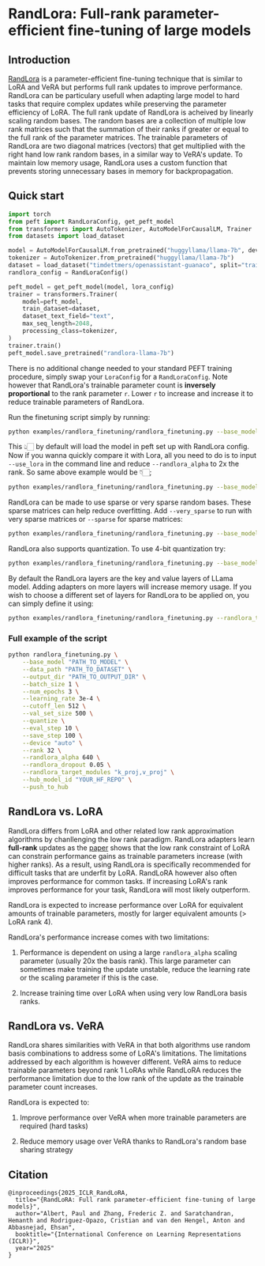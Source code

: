# RandLora: Full-rank parameter-efficient fine-tuning of large models 

## Introduction
[RandLora](https://huggingface.co/papers/2502.00987) is a parameter-efficient fine-tuning technique that is similar to LoRA and VeRA but performs full rank updates to improve performance. RandLora can be particulary usefull when adapting large model to hard tasks that require complex updates while preserving the parameter efficiency of LoRA. The full rank update of RandLora is acheived by linearly scaling random bases. The random bases are a collection of multiple low rank matrices such that the summation of their ranks if greater or equal to the full rank of the parameter matrices. The trainable parameters of RandLora are two diagonal matrices (vectors) that get multiplied with the right hand low rank random bases, in a similar way to VeRA's update. To maintain low memory usage, RandLora uses a custom function that prevents storing unnecessary bases in memory for backpropagation.

## Quick start
```python
import torch
from peft import RandLoraConfig, get_peft_model
from transformers import AutoTokenizer, AutoModelForCausalLM, Trainer
from datasets import load_dataset

model = AutoModelForCausalLM.from_pretrained("huggyllama/llama-7b", device_map="auto")
tokenizer = AutoTokenizer.from_pretrained("huggyllama/llama-7b")
dataset = load_dataset("timdettmers/openassistant-guanaco", split="train")
randlora_config = RandLoraConfig()

peft_model = get_peft_model(model, lora_config)
trainer = transformers.Trainer(
    model=peft_model,
    train_dataset=dataset,
    dataset_text_field="text",
    max_seq_length=2048,
    processing_class=tokenizer,
)
trainer.train()
peft_model.save_pretrained("randlora-llama-7b")
```

There is no additional change needed to your standard PEFT training procedure, simply swap your `LoraConfig` for a `RandLoraConfig`. Note however that RandLora's trainable parameter count is **inversely proportional** to the rank parameter `r`. Lower `r` to increase and increase it to reduce trainable parameters of RandLora.

Run the finetuning script simply by running:
```bash
python examples/randlora_finetuning/randlora_finetuning.py --base_model meta-llama/Meta-Llama-3-8B --data_path timdettmers/openassistant-guanaco
```
This 👆🏻 by default will load the model in peft set up with RandLora config. Now if you wanna quickly compare it with Lora, all you need to do is to input ` --use_lora` in the command line and reduce `--randlora_alpha` to 2x the rank. So same above example would be 👇🏻;

```bash
python examples/randlora_finetuning/randlora_finetuning.py --base_model meta-llama/Meta-Llama-3-8B --data_path timdettmers/openassistant-guanaco --use_lora --rank 32 --randlora_alpha 64
```

RandLora can be made to use sparse or very sparse random bases. These sparse matrices can help reduce overfitting. Add `--very_sparse` to run with very sparse matrices or `--sparse` for sparse matrices:

```bash
python examples/randlora_finetuning/randlora_finetuning.py --base_model meta-llama/Meta-Llama-3-8B --sparse
```

RandLora also supports quantization. To use 4-bit quantization try:

```bash
python examples/randlora_finetuning/randlora_finetuning.py --base_model meta-llama/Meta-Llama-3-8B --quantize
```

By default the RandLora layers are the key and value layers of LLama model. Adding adapters on more layers will increase memory usage. If you wish to choose a different set of layers for RandLora to be applied on, you can simply define it using:
```bash
python examples/randlora_finetuning/randlora_finetuning.py --randlora_target_modules "q_proj,k_proj,v_proj" 
```

### Full example of the script 
```bash
python randlora_finetuning.py \
    --base_model "PATH_TO_MODEL" \
    --data_path "PATH_TO_DATASET" \
    --output_dir "PATH_TO_OUTPUT_DIR" \
    --batch_size 1 \
    --num_epochs 3 \
    --learning_rate 3e-4 \
    --cutoff_len 512 \
    --val_set_size 500 \
    --quantize \
    --eval_step 10 \
    --save_step 100 \
    --device "auto" \
    --rank 32 \
    --randlora_alpha 640 \
    --randlora_dropout 0.05 \
    --randlora_target_modules "k_proj,v_proj" \
    --hub_model_id "YOUR_HF_REPO" \
    --push_to_hub
```

## RandLora vs. LoRA
RandLora differs from LoRA and other related low rank approximation algorithms by chanllenging the low rank paradigm. RandLora adapters learn **full-rank** updates as the [paper](https://huggingface.co/papers/2502.00987) shows that the low rank constraint of LoRA can constrain performance gains as trainable parameters increase (with higher ranks). As a result, using RandLora is specifically recommended for difficult tasks that are underfit by LoRA. RandLoRA however also often improves performance for common tasks. If increasing LoRA's rank improves performance for your task, RandLora will most likely outperform.

RandLora is expected to increase performance over LoRA for equivalent amounts of trainable parameters, mostly for larger equivalent amounts (> LoRA rank 4).

RandLora's performance increase comes with two limitations:

1. Performance is dependent on using a large `randlora_alpha` scaling parameter (usually 20x the basis rank). This large parameter can sometimes make training the update unstable, reduce the learning rate or the scaling parameter if this is the case.

2. Increase training time over LoRA when using very low RandLora basis ranks.

## RandLora vs. VeRA
RandLora shares similarities with VeRA in that both algorithms use random basis combinations to address some of LoRA's limitations. The limitations addressed by each algorithm is however different.
VeRA aims to reduce trainable parameters beyond rank 1 LoRAs while RandLoRA reduces the performance limitation due to the low rank of the update as the trainable parameter count increases.

RandLora is expected to:

1. Improve performance over VeRA when more trainable parameters are required (hard tasks)

2. Reduce memory usage over VeRA thanks to RandLora's random base sharing strategy


## Citation
```
@inproceedings{2025_ICLR_RandLoRA,
  title="{RandLoRA: Full rank parameter-efficient fine-tuning of large models}",
  author="Albert, Paul and Zhang, Frederic Z. and Saratchandran, Hemanth and Rodriguez-Opazo, Cristian and van den Hengel, Anton and Abbasnejad, Ehsan",
  booktitle="{International Conference on Learning Representations (ICLR)}",
  year="2025"
}
```

